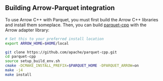 ## Building Arrow-Parquet integration

To use Arrow C++ with Parquet, you must first build the Arrow C++ libraries and
install them someplace. Then, you can build [parquet-cpp][1] with the Arrow
adapter library:

```bash
# Set this to your preferred install location
export ARROW_HOME=$HOME/local

git clone https://github.com/apache/parquet-cpp.git
cd parquet-cpp
source setup_build_env.sh
cmake -DCMAKE_INSTALL_PREFIX=$PARQUET_HOME -DPARQUET_ARROW=on
make -j4
make install
```

[1]: https://github.com/apache/parquet-cpp